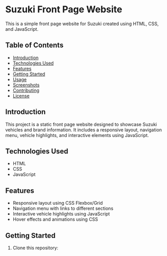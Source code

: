 # Suzuki Front Page Website

This is a simple front page website for Suzuki created using HTML, CSS, and JavaScript.

## Table of Contents

- [Introduction](#introduction)
- [Technologies Used](#technologies-used)
- [Features](#features)
- [Getting Started](#getting-started)
- [Usage](#usage)
- [Screenshots](#screenshots)
- [Contributing](#contributing)
- [License](#license)

## Introduction

This project is a static front page website designed to showcase Suzuki vehicles and brand information. It includes a responsive layout, navigation menu, vehicle highlights, and interactive elements using JavaScript.

## Technologies Used

- HTML
- CSS
- JavaScript

## Features

- Responsive layout using CSS Flexbox/Grid
- Navigation menu with links to different sections
- Interactive vehicle highlights using JavaScript
- Hover effects and animations using CSS

## Getting Started

1. Clone this repository: 
   

